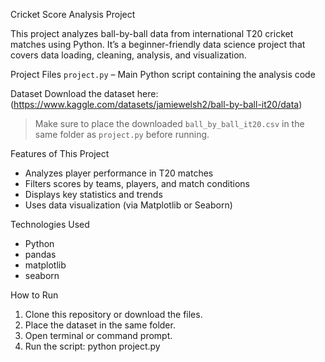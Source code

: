Cricket Score Analysis Project

This project analyzes ball-by-ball data from international T20 cricket matches using Python. It’s a beginner-friendly data science project that covers data loading, cleaning, analysis, and visualization.


Project Files
`project.py` – Main Python script containing the analysis code

Dataset
Download the dataset here: (https://www.kaggle.com/datasets/jamiewelsh2/ball-by-ball-it20/data)
> Make sure to place the downloaded `ball_by_ball_it20.csv` in the same folder as `project.py` before running.


Features of This Project

- Analyzes player performance in T20 matches
- Filters scores by teams, players, and match conditions
- Displays key statistics and trends
- Uses data visualization (via Matplotlib or Seaborn)


Technologies Used

- Python
- pandas
- matplotlib
- seaborn


How to Run

1. Clone this repository or download the files.
2. Place the dataset in the same folder.
3. Open terminal or command prompt.
4. Run the script:
     python project.py
